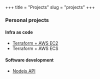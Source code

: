 +++
title = "Projects"
slug = "projects"
+++

### Personal projects

#### Infra as code
* [Terraform + AWS EC2](https://github.com/marcelomansur/my-terraform-ec2-module)
* Terraform + AWS ECS


#### Software development
* [Nodejs API](https://github.com/marcelomansur/my-nodejs-api)
